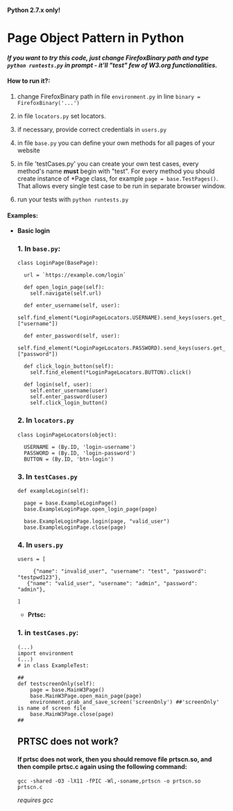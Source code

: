 **Python 2.7.x only!**

# Page Object Pattern in Python

#### *If you want to try this code, just change FirefoxBinary path and type `python runtests.py` in prompt - it'll "test" few of W3.org functionalities.* 

#### How to run it?:


1. change FirefoxBinary path in file `environment.py` in line `binary = FirefoxBinary('...')`

2. in file `locators.py` set locators.

3. if necessary, provide correct credentials in `users.py`

4. in file `base.py` you can define your own methods for all pages of your website

5. in file 'testCases.py' you can create your own test cases, every method's name **must** begin with "test".
   For every method you should create instance of \*Page class, for example `page = base.TestPages()`. That allows every single test case to be run in separate browser window.

6. run your tests with `python runtests.py`



#### Examples:

- **Basic login**
    ### 1. In `base.py`:

    ```
    class LoginPage(BasePage):

      url = `https://example.com/login`

      def open_login_page(self):
        self.navigate(self.url)

      def enter_username(self, user):
        self.find_element(*LoginPageLocators.USERNAME).send_keys(users.get_user(user)["username"])

      def enter_password(self, user):
        self.find_element(*LoginPageLocators.PASSWORD).send_keys(users.get_user(user)["password"])

      def click_login_button(self):
        self.find_element(*LoginPageLocators.BUTTON).click()

      def login(self, user):
        self.enter_username(user)
        self.enter_password(user)
        self.click_login_button()
    ```

    ### 2. In `locators.py`

    ```
    class LoginPageLocators(object):

      USERNAME = (By.ID, 'login-username')
      PASSWORD = (By.ID, 'login-password')
      BUTTON = (By.ID, 'btn-login')
    ```
    ### 3. In `testCases.py`

    ```
    def exampleLogin(self):

      page = base.ExampleLoginPage()
      base.ExampleLoginPage.open_login_page(page)

      base.ExampleLoginPage.login(page, "valid_user")
      base.ExampleLoginPage.close(page)
    ```

    ### 4. In `users.py`

    ```
    users = [

	     {"name": "invalid_user", "username": "test", "password": "testpwd123"},
       {"name": "valid_user", "username": "admin", "password": "admin"},

    ]

    ```

  - **Prtsc:**

  ### 1. in `testCases.py`:

  ```
  (...)
  import environment
  (...)
  # in class ExampleTest:

  ##
  def testscreenOnly(self):
      page = base.MainW3Page()
      base.MainW3Page.open_main_page(page)
      environment.grab_and_save_screen('screenOnly') ##'screenOnly' is name of screen file
      base.MainW3Page.close(page)
  ##

  ```


  ## PRTSC does not work?

  #### If prtsc does not work, then you should remove file prtscn.so, and then compile prtsc.c again using the following command:

  ```
  gcc -shared -O3 -lX11 -fPIC -Wl,-soname,prtscn -o prtscn.so prtscn.c
  ```
  *requires gcc*
